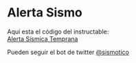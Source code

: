 # Alerta Sismo 
Aquí esta el código del instructable:  
[Alerta Sísmica Temprana](http://www.instructables.com/id/Alerta-S%C3%ADsmica-Temprana/step3/C%C3%B3digo-Python/)

Pueden seguir el bot de twitter [@sismotico](https://twitter.com/sismotico)

